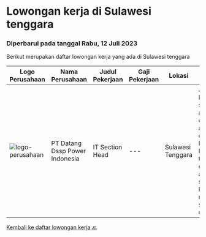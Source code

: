 
  # Lowongan kerja di Sulawesi tenggara

  ### Diperbarui pada tanggal Rabu, 12 Juli 2023

  Berikut merupakan daftar lowongan kerja yang ada di Sulawesi tenggara

  |Logo Perusahaan | Nama Perusahaan | Judul Pekerjaan | Gaji Pekerjaan | Lokasi | Deskripsi | Tanggal diunggah | Pranala |
  | -------------- | --------------- | --------------- | --------- | --------- | -------------- | ------- | ----------- |
  |![logo-perusahaan](https://image-service-cdn.seek.com.au/2a67655de93f387076553000d5ec5a91cba901db/ee4dce1061f3f616224767ad58cb2fc751b8d2dc)|PT Datang Dssp Power Indonesia|IT Section Head|---|Sulawesi Tenggara|Job Description : Observe all operation activity IT devices on IPP Kendari-3 to operate efficient and smooth. Monitoring network service devices &amp;...|Selasa, 11 Juli 2023|https://www.jobstreet.co.id/id/job/it-section-head-4400669?token=0~c6f195da-181f-4bb0-8d64-fbf034ed3b1a&sectionRank=1&jobId=jobstreet-id-job-4400669|


  [Kembali ke daftar lowongan kerja 🔙](../README.md#daftar-lowongan-kerja)
  